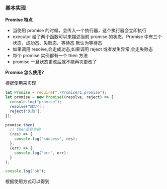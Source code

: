 ### 基本实现

**Promise 特点**

- 当使用 promise 的时候，会传入一个执行器，这个执行器会立即执行
- executor 给了两个函数可以来描述当前 promise 的状态。Promise 中有三个状态，成功态、失败态、等待态 默认为等待态
- 如果调用 resolve,会走成功态,如果调用 reject 或者发生异常,会走失败态
- 每个 promise 实例都有一个 then 方法
- promise 一旦状态更改后就不能再次更改了

**Promise 怎么使用?**

根据使用来实现

```js
let Promise = require("./Promise/1.promise");
let promise = new Promise((resolve, reject) => {
  console.log("promise");
  resolve("成功");
  reject("失败");
});

promise.then(
  // then是异步的
  (res) => {
    console.log("success", res);
  },
  (err) => {
    console.log("err", err);
  }
);

console.log("ok");
```

根据使用方式可以得到
